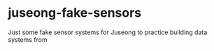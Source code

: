 # juseong-fake-sensors
Just some fake sensor systems for Juseong to practice building data systems from
